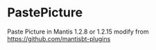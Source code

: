 PastePicture
============

Paste Picture in Mantis 1.2.8 or 1.2.15
modify from https://github.com/mantisbt-plugins

